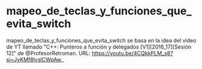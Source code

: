 # mapeo_de_teclas_y_funciones_que_evita_switch
mapeo_de_teclas_y_funciones_que_evita_switch se basa en la idea del vídeo de YT llamado "C++: Punteros a función y delegados [V1][2016_17][Sesión 12]" de @ProfesorRetroman. URL: https://youtu.be/4CQkkPLM_s8?si=JyKMf8lvslCWpAw_
